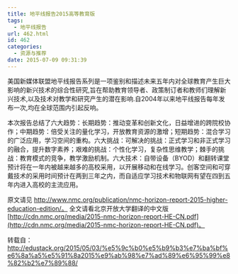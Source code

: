 ```yaml
---
title: 地平线报告2015高等教育版
tags:
  - 地平线报告
url: 462.html
id: 462
categories:
  - 资源与推荐
date: 2015-07-09 09:31:39
---
```


美国新媒体联盟地平线报告系列是一项鉴别和描述未来五年内对全球教育产生巨大影响的新兴技术的综合性研究,旨在帮助教育领导者、政策制订者和教师们理解新兴技术,以及技术对教学和研究产生的潜在影响.自2004年以来地平线报告每年发布一次,均在全球范围内引起反响。

本次报告总结了六大趋势：长期趋势：推动变革和创新文化，日益增进的跨院校协作；中期趋势：倍受关注的量化学习，开放教育资源的激增；短期趋势：混合学习的广泛应用，学习空间的重构。六大挑战：可解决的挑战：正式学习和非正式学习的融合，提升数字素养；艰难的挑战：个性化学习，复杂性思维教学；棘手的挑战：教育模式的竞争，教学激励机制。六大技术：自带设备（BYOD）和翻转课堂预计将在一年内被越来越多的高校采用，以开展移动和在线学习。创客空间和可穿戴技术的采用时间预计在两到三年之内，而自适应学习技术和物联网有望在四到五年内进入高校的主流应用。

原文请见 http://www.nmc.org/publication/nmc-horizon-report-2015-higher-education-edition/。 全文请看北京开放大学翻译的中文版 [http://cdn.nmc.org/media/2015-nmc-horizon-report-HE-CN.pdf](http://cdn.nmc.org/media/2015-nmc-horizon-report-HE-CN.pdf)。

转载自：http://edustack.org/2015/05/03/%e5%9c%b0%e5%b9%b3%e7%ba%bf%e6%8a%a5%e5%91%8a2015%e9%ab%98%e7%ad%89%e6%95%99%e8%82%b2%e7%89%88/